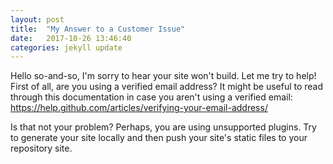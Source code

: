 ```yaml
---
layout: post
title:  "My Answer to a Customer Issue"
date:   2017-10-26 13:46:40
categories: jekyll update
---
```


Hello so-and-so, I'm sorry to hear your site won't build. Let me try to help! First of all, are you using a verified email address? It might be useful to read through this documentation in case you aren't using a verified email: https://help.github.com/articles/verifying-your-email-address/

Is that not your problem? Perhaps, you are using unsupported plugins. Try to generate your site locally and then push your site's static files to your repository site. 

